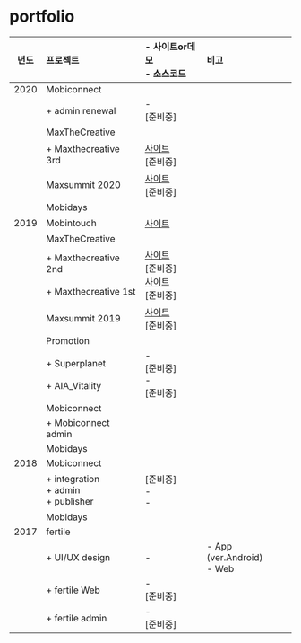 # portfolio

| 년도  | 프로젝트 | - 사이트or데모 <br>- 소스코드 | 비고 |
|:-----:|:--------|:--------|:--------|
|2020   |Mobiconnect       |
|       |  + admin renewal | -<br>[준비중] |
|       |MaxTheCreative    |
|       |  + Maxthecreative 3rd | [사이트](https://maxthecreative.co/) <br>[준비중] | 
|       |Maxsummit 2020    | [사이트](https://maxsummit.co/)<br>[준비중] | 
|       |Mobidays    |
|2019   |Mobintouch  | [사이트](https://mobintouch.co.kr/)<br>| 
|       |MaxTheCreative    | |
|       |  + Maxthecreative 2nd <br/><br> + Maxthecreative 1st | [사이트](https://maxthecreative.co/2019/2nd)<br>[준비중] <br/> [사이트](https://maxthecreative.co/2019/1st)<br>[준비중] | |
|       |Maxsummit 2019    | [사이트](https://maxsummit.co/2019/)<br>[준비중] | |
|       |Promotion    | | |
|       |+ Superplanet  <br/><br/> + AIA_Vitality  | -<br>[준비중] <br/> -<br>[준비중] | |
|       |Mobiconnect    | | |
|       |+ Mobiconnect admin    | | |
|       |Mobidays    | | |
|2018   |Mobiconnect  | | |
|       |  + integration <br/> + admin <br/> + publisher | [준비중] <br> - <br> - | |
|       |Mobidays    | | |
|2017   |fertile  | | |
|       |  + UI/UX design  | - | - App (ver.Android)<br/> - Web |
|       |  + fertile Web  | -<br>[준비중] | |
|       |  + fertile admin | -<br>[준비중] | |

  

